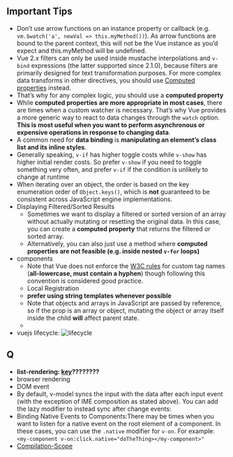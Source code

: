 ## Important Tips
- Don’t use arrow functions on an instance property or callback (e.g. `vm.$watch('a', newVal => this.myMethod())`). As arrow functions are bound to the parent context, this will not be the Vue instance as you’d expect and this.myMethod will be undefined.
- Vue 2.x filters can only be used inside mustache interpolations and `v-bind` expressions (the latter supported since 2.1.0), because filters are primarily designed for text transformation purposes. For more complex data transforms in other directives, you should use [Computed properties](https://vuejs.org/v2/guide/computed.html) instead.
- That’s why for any complex logic, you should use a **computed property**
- While **computed properties are more appropriate in most cases**, there are times when a custom watcher is necessary. That’s why Vue provides a more generic way to react to data changes through the `watch` option. **This is most useful when you want to perform asynchronous or expensive operations in response to changing data**.
- A common need for **data binding** is **manipulating an element’s class list and its inline styles**.
- Generally speaking, `v-if` has higher toggle costs while `v-show` has higher initial render costs. So prefer `v-show` if you need to toggle something very often, and prefer `v-if` if the condition is unlikely to change at runtime
- When iterating over an object, the order is based on the key enumeration order of `Object.keys()`, which is **not** guaranteed to be consistent across JavaScript engine implementations.
- Displaying Filtered/Sorted Results
  - Sometimes we want to display a filtered or sorted version of an array without actually mutating or resetting the original data. In this case, you can create a **computed property** that returns the filtered or sorted array.
  - Alternatively, you can also just use a method where **computed properties are not feasible (e.g. inside nested `v-for` loops)**
- components
  - Note that Vue does not enforce the [W3C rules](http://www.w3.org/TR/custom-elements/#concepts) for custom tag names (**all-lowercase, must contain a hyphen**) though following this convention is considered good practice.
  - Local Registration
  - **prefer using string templates whenever possible**
  - Note that objects and arrays in JavaScript are passed by reference, so if the prop is an array or object, mutating the object or array itself inside the child **will** affect parent state.
  - ​
- vuejs lifecycle: ![lifecycle](https://cloud.githubusercontent.com/assets/1112181/23449543/045c9586-fe92-11e6-9bad-4cf710b79548.png)
## Q

- **list-rendering: [key](https://cn.vuejs.org/v2/guide/list.html#key)????????**
- browser rendering
- DOM event
- By default, v-model syncs the input with the data after each input event (with the exception of IME composition as stated above). You can add the lazy modifier to instead sync after change events:
- Binding Native Events to Components:There may be times when you want to listen for a native event on the root element of a component. In these cases, you can use the `.native` modifier for `v-on`. For example:`<my-component v-on:click.native="doTheThing></my-component>"`
- [Compilation-Scope](https://vuejs.org/v2/guide/components.html#Compilation-Scope)
